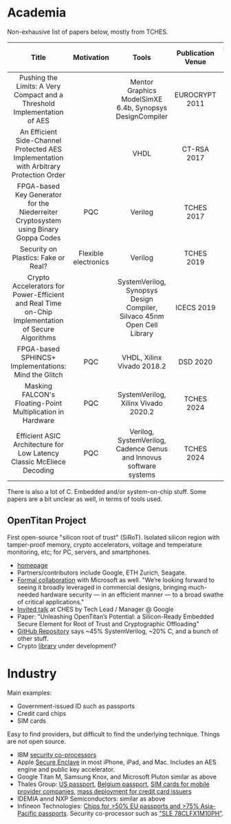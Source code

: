 # Academia

Non-exhausive list of papers below, mostly from TCHES.

| Title | Motivation | Tools | Publication Venue | Repository (if available) |
|:-:|:-:|:-:|:-:|:-:|
|Pushing the Limits: A Very Compact and a Threshold Implementation of AES| |Mentor Graphics ModelSimXE 6.4b, Synopsys DesignCompiler| EUROCRYPT 2011 |N/A|
|An Efficient Side-Channel Protected AES Implementation with Arbitrary Protection Order|  |VHDL | CT-RSA 2017 | [GitHub](https://github.com/hgrosz/aes-dom) |
|FPGA-based Key Generator for the Niederreiter Cryptosystem using Binary Goppa Codes| PQC |Verilog|TCHES 2017|[Hosted at Yale](https://caslab.csl.yale.edu/code/keygen/)|
|Security on Plastics: Fake or Real?| Flexible electronics | Verilog | TCHES 2019 | N/A |
|Crypto Accelerators for Power-Efficient and Real Time on-Chip Implementation of Secure Algorithms|| SystemVerilog, Synopsys Design Compiler, Silvaco 45nm Open Cell Library | ICECS 2019 |
|FPGA-based SPHINCS+ Implementations: Mind the Glitch| PQC | VHDL, Xilinx Vivado 2018.2 | DSD 2020 | N/A |
|Masking FALCON's Floating-Point Multiplication in Hardware| PQC | SystemVerilog, Xilinx Vivado 2020.2 | TCHES 2024 | N/A |
|Efficient ASIC Architecture for Low Latency Classic McEliece Decoding| PQC |Verilog, SystemVerilog, Cadence Genus and Innovus software systems|TCHES 2024| N/A|

There is also a lot of C. Embedded and/or system-on-chip stuff.
Some papers are a bit unclear as well, in terms of tools used.

## OpenTitan Project

First open-source "silicon root of trust" (SiRoT).
Isolated silicon region with tamper-proof memory, crypto accelerators, voltage and temperature monitoring, etc; for PC, servers, and smartphones.

* [homepage](https://opentitan.org/book/doc/introduction.html)
* Partners/contributors include Google, ETH Zurich, Seagate.
* [Formal collaboration](https://lowrisc.org/news/lowrisc-and-microsoft-collaborate-to-help-bring-the-revolutionary-cheriot-ibex-core-to-production-grade/) with Microsoft as well.
  "We’re looking forward to seeing it broadly leveraged in commercial designs, bringing much-needed hardware security — in an efficient manner — to a broad swathe of critical applications."
* [Invited talk](https://www.youtube.com/watch?v=AEGlZkkXm2E) at CHES by Tech Lead / Manager @ Google
* Paper: "Unleashing OpenTitan’s Potential: a Silicon-Ready Embedded Secure Element for Root of Trust and Cryptographic Offloading"
* [GitHub Repository](https://github.com/lowRISC/opentitan) says ~45% SystemVerilog, ~20% C, and a bunch of other stuff.
* Crypto [library](https://opentitan.org/book/doc/security/cryptolib/cryptolib_api.html?utm_source=chatgpt.com) under development?

# Industry

Main examples:
* Government-issued ID such as passports
* Credit card chips
* SIM cards

Easy to find providers, but difficult to find the underlying technique.
Things are not open source.

* IBM [security co-processors](https://www.ibm.com/products/pcie-cryptographic-coprocessor)
* Apple [Secure Enclave](https://support.apple.com/guide/security/secure-enclave-sec59b0b31ff/web) in most iPhone, iPad, and Mac. Includes an AES engine and public key accelerator.
* Google Titan M, Samsung Knox, and Microsoft Pluton similar as above
* Thales Group: [US passport](https://www.businesswire.com/news/home/20230510005013/en/Thales-awarded-multi-year-contract-for-new-generation-US-Passport-eCovers), [Belgium passport](https://www.biometricupdate.com/202010/thales-zetes-contracted-for-embedded-biometrics-and-forgery-protections-of-new-belgian-passports), [SIM cards for mobile provider companies](https://www.thalesgroup.com/en/markets/digital-identity-and-security/mobile/secure-elements/SIM-product-offer), [mass deployment for credit card issuers](https://www.thalesgroup.com/en/markets/digital-identity-and-security/banking-payment/cards/emv/value-payment-cards)
* IDEMIA annd NXP Semiconductors: similar as above
* Infineon Technologies: [Chips for >50% EU passports and >75% Asia-Pacific passports](https://www.infineon.com/cms/en/applications/security-solutions/government-identification/electronic-passport/).
  Security co-processor such as  ["SLE 78CLFX1M10PH"](https://www.infineon.com/cms/en/product/security-smart-card-solutions/security-controllers/contactless-and-dual-interface-security-controllers/sle-78clfx1m10ph/).
